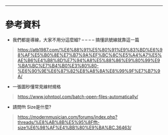 


------

# 參考資料
 * 我們都是導線，大家不用分這麼細? – – – – 搞懂訊號線就靠這一篇
 > https://atb1987.com/%E6%88%91%E5%80%91%E9%83%BD%E6%98%AF%E5%B0%8E%E7%B7%9A%EF%BC%8C%E5%A4%A7%E5%AE%B6%E4%B8%8D%E7%94%A8%E5%88%86%E9%80%99%E9%BA%BC%E7%B4%B0%E3%80%80-%E6%90%9E%E6%87%82%E8%A8%8A%E8%99%9F%E7%B7%9A/

 * 一張圖秒懂常見線材規格
 > https://www.johntool.com/batch-open-files-automatically/

 * 請問fft Size是什麼?
 > https://modernmusician.com/forums/index.php?threads/%E8%AB%8B%E5%95%8Ffft-size%E6%98%AF%E4%BB%80%E9%BA%BC.36463/
